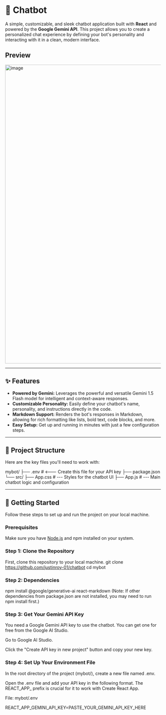 # 🤖 Chatbot

A simple, customizable, and sleek chatbot application built with **React** and powered by the **Google Gemini API**. This project allows you to create a personalized chat experience by defining your bot's personality and interacting with it in a clean, modern interface.

## Preview
<img width="1677" height="963" alt="image" src="https://github.com/user-attachments/assets/f857e137-b6ed-4634-9e86-0023b8b059ce" />


***

## ✨ Features

-   **Powered by Gemini:** Leverages the powerful and versatile Gemini 1.5 Flash model for intelligent and context-aware responses.
-   **Customizable Personality:** Easily define your chatbot's name, personality, and instructions directly in the code.
-   **Markdown Support:** Renders the bot's responses in Markdown, allowing for rich formatting like lists, bold text, code blocks, and more.
-   **Easy Setup:** Get up and running in minutes with just a few configuration steps.

***

## 📂 Project Structure

Here are the key files you'll need to work with:

mybot/
├── .env                  # <--- Create this file for your API key
├── package.json
└── src/
├── App.css           # --- Styles for the chatbot UI
├── App.js            # --- Main chatbot logic and configuration
***

## 🚀 Getting Started

Follow these steps to set up and run the project on your local machine.

### **Prerequisites**

Make sure you have [Node.js](https://nodejs.org/) and npm installed on your system.

### **Step 1: Clone the Repository**

First, clone this repository to your local machine.
git clone <https://github.com/justinroy-01/chatbot>
cd mybot

### **Step 2: Dependencies**
npm install @google/generative-ai react-markdown
(Note: If other dependencies from package.json are not installed, you may need to run npm install first.)


### **Step 3: Get Your Gemini API Key**
You need a Google Gemini API key to use the chatbot. You can get one for free from the Google AI Studio.

Go to Google AI Studio.

Click the "Create API key in new project" button and copy your new key.

### **Step 4: Set Up Your Environment File**
In the root directory of the project (mybot/), create a new file named .env.

Open the .env file and add your API key in the following format. The REACT_APP_ prefix is crucial for it to work with Create React App.

File: mybot/.env

REACT_APP_GEMINI_API_KEY=PASTE_YOUR_GEMINI_API_KEY_HERE
